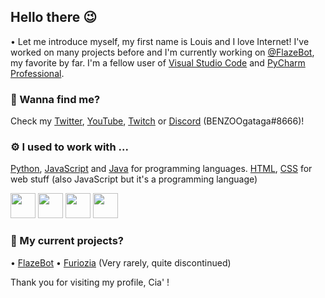 ## Hello there 😉
• Let me introduce myself, my first name is Louis and I love Internet! I've worked on many projects before and I'm currently working on [@FlazeBot](https://github.flazebot.com), my favorite by far. I'm a fellow user of [Visual Studio Code](https://code.visualstudio.com/) and [PyCharm Professional](https://www.jetbrains.com/fr-fr/pycharm/).  

### 🔗 Wanna find me?
Check my [Twitter](https://twitter.com/BENZOOgataga), [YouTube](https://www.youtube.com/channel/UCvyKZpGR4oEHAcDyImHksIA), [Twitch](https://www.twitch.tv/benzoogataga_) or [Discord](https://discord.flazebot.com) (BENZOOgataga#8666)!

### ⚙️ I used to work with ...
[Python](https://www.python.org/), [JavaScript](https://www.google.com/search?q=javascript&rlz=1C1ONGR_frFR959FR959&oq=Javascript&aqs=chrome.0.0i271j69i57j46i67j0i67j0i433i512j0i131i433i512l2j69i61.1870j0j7&sourceid=chrome&ie=UTF-8) and [Java](https://www.java.com/) for programming languages. [HTML](https://www.google.com/search?q=html&rlz=1C1ONGR_frFR959FR959&oq=html+&aqs=chrome..69i57j0i67j69i60l4j69i65l2.776j0j4&sourceid=chrome&ie=UTF-8), [CSS](https://www.google.com/search?q=css&rlz=1C1ONGR_frFR959FR959&oq=css&aqs=chrome..69i57j0i20i263i512j0i67l4j69i60l2.448j0j7&sourceid=chrome&ie=UTF-8) for web stuff (also JavaScript but it's a programming language)

<img src="https://user-images.githubusercontent.com/50145143/168169686-f8eb227d-4fbb-4df4-9c27-555d1b3527fb.png" data-canonical-src="https://user-images.githubusercontent.com/50145143/168169686-f8eb227d-4fbb-4df4-9c27-555d1b3527fb.png" width="40" height="40" /> 
<img src="https://user-images.githubusercontent.com/50145143/168169824-153d9fea-dfb6-4776-9656-9c1244685dcb.png" data-canonical-src="https://user-images.githubusercontent.com/50145143/168169824-153d9fea-dfb6-4776-9656-9c1244685dcb.png" width="40" height="40" /> 
<img src="https://user-images.githubusercontent.com/50145143/168169862-b035999e-5e37-41f3-82ad-5be9d9f4a305.png" data-canonical-src="https://user-images.githubusercontent.com/50145143/168169862-b035999e-5e37-41f3-82ad-5be9d9f4a305.png" width="40" height="40" /> 
<img src="https://user-images.githubusercontent.com/50145143/168169897-183598de-8581-464c-8f17-a9cfca04bc49.png" data-canonical-src="https://user-images.githubusercontent.com/50145143/168169897-183598de-8581-464c-8f17-a9cfca04bc49.png" width="40" height="40" /> 

### 🚩 My current projects?
• [FlazeBot](https://flazebot.com/)
• [Furiozia](https://github.com/furiozia) (Very rarely, quite discontinued)

Thank you for visiting my profile, Cia' !
